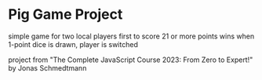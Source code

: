 # Pig Game Project 

simple game for two local players
first to score 21 or more points wins
when 1-point dice is drawn, player is switched

project from "The Complete JavaScript Course 2023: From Zero to Expert!" by Jonas Schmedtmann